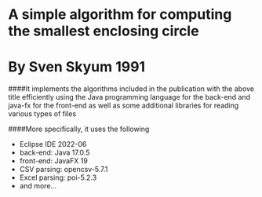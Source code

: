 # A simple algorithm for computing the smallest enclosing circle 
# By Sven Skyum 1991
####It implements the algorithms included in the publication with the above title efficiently using the Java programming language for the back-end and java-fx for the front-end as well as some additional libraries for reading various types of files

####More specifically, it uses the following
- Eclipse IDE 2022-06
- back-end: Java 17.0.5
- front-end: JavaFX 19
- CSV parsing: opencsv-5.7.1
- Excel parsing: poi-5.2.3
- and more...


